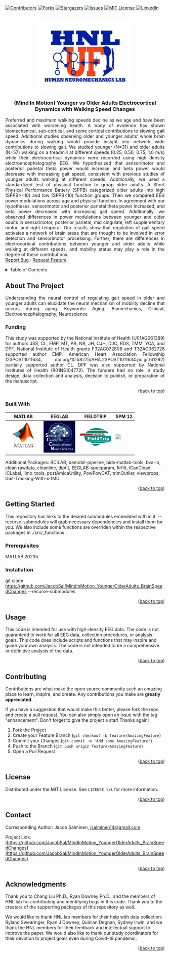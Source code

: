 <!-- Improved compatibility of back to top link: See: https://github.com/othneildrew/Best-README-Template/pull/73 -->
<link rel="stylesheet" type="text/css" href="styles.css" />
<a name="readme-top"></a>
<!--
*** Thanks for checking out the Best-README-Template. If you have a suggestion
*** that would make this better, please fork the repo and create a pull request
*** or simply open an issue with the tag "enhancement".
*** Don't forget to give the project a star!
*** Thanks again! Now go create something AMAZING! :D
-->

<!-- PROJECT SHIELDS -->
<!--
*** I'm using markdown "reference style" links for readability.
*** Reference links are enclosed in brackets [ ] instead of parentheses ( ).
*** See the bottom of this document for the declaration of the reference variables
*** for contributors-url, forks-url, etc. This is an optional, concise syntax you may use.
*** https://www.markdownguide.org/basic-syntax/#reference-style-links
-->
[![Contributors][contributors-shield]][contributors-url]
[![Forks][forks-shield]][forks-url]
[![Stargazers][stars-shield]][stars-url]
[![Issues][issues-shield]][issues-url]
[![MIT License][license-shield]][license-url]
[![LinkedIn][linkedin-shield]][linkedin-url]

<!-- PROJECT LOGO -->
<br />
<div align="center">
  <a href="https://github.com/JacobSal/MindInMotion_YoungerOlderAdults_BrainSpeedChanges">
    <img src="images/hnl_logo.svg" alt="Logo" width = "300px">
  </a>
<h3 align="center">(Mind In Motion) Younger vs Older Adults Electrocortical Dynamics with Walking Speed Changes</h3>

  <p align="justify">
    Preferred and maximum walking speeds decline as we age and have been associated with worsening health. A body of evidence has shown biomechanical, sub-cortical, and some cortical contributions to slowing gait speed.  Additional studies observing older and younger adults’ whole brain dynamics during walking would provide insight into network wide contributions to slowing gait. We studied younger (N=31) and older adults (N=57) walking on a treadmill at different speeds (0.25, 0.50, 0.75, 1.0 m/s) while their electrocortical dynamics were recorded using high density electroencephalography EEG. We hypothesized  that sensorimotor and posterior parietal theta power would increase and beta power would decrease with increasing gait speed, consistent with previous studies of younger adults walking at different speeds. Additionally, we used a standardized test of physical function to group older adults. A Short Physical Performance Battery (SPPB)  categorized older adults into high (SPPB>=10) and low (SPPB<10) function groups.  Then we compared EEG power modulations across age and physical function. In agreement with our hypotheses, sensorimotor and posterior parietal theta power increased, and beta power decreased with increasing gait speed. Additionally, we observed differences in power modulations between younger and older adults in sensorimotor, posterior parietal, mid cingulate, left supplementary motor, and right temporal. Our results show that regulation of gait speed activates a network of brain areas that are thought to be involved in error detection and sensorimotor processing.   Further, there are differences in electrocortical contributions between younger and older adults while walking at different speeds, and mobility status may play a role in the degree of these contributions.
    <br />
    <a href="https://github.com/JacobSal/MindInMotion_YoungerOlderAdults_BrainSpeedChanges/issues">Report Bug</a>
    ·
    <a href="https://github.com/JacobSal/MindInMotion_YoungerOlderAdults_BrainSpeedChanges/issues">Request Feature</a>
  </p>
</div>



<!-- TABLE OF CONTENTS -->
<details>
  <summary>Table of Contents</summary>
  <ol>
    <li>
      <a href="#about-the-project">About The Project</a>
      <ul>
        <li><a href="#built-with">Built With</a></li>
      </ul>
    </li>
    <li>
      <a href="#getting-started">Getting Started</a>
      <ul>
        <li><a href="#prerequisites">Prerequisites</a></li>
        <li><a href="#installation">Installation</a></li>
      </ul>
    </li>
    <li><a href="#usage">Usage</a></li>
    <li><a href="#contributing">Contributing</a></li>
    <li><a href="#license">License</a></li>
    <li><a href="#contact">Contact</a></li>
    <li><a href="#acknowledgments">Acknowledgments</a></li>
  </ol>
</details>



<!-- ABOUT THE PROJECT -->
## About The Project
<p align="justify">
Understanding the neural control of regulating gait speed in older and younger adults can elucidate the neural mechanism of mobility decline that occurs during aging. Keywords: Aging, Biomechanics, Clinical, Electroencephalography, Neuroscience

### Funding
<p align="justify">
This study was supported by the National Institute of Health (U01AG061389) for authors JSS, CL, EMP, MT, AR, NR, JH, CJH, DJC, RDS, TMM, YCA, and DPF. National Institute of Health grants F32AG072808 and T32AG062728 supported author EMP. American Heart Association Fellowship (23POST1011634, doi.org/10.58275/AHA.23POST1011634.pc.gr.161292) partially supported author CL. DPF was also supported by National Institutes of Health (R01NS104772). The funders had no role in study design, data collection and analysis, decision to publish, or preparation of the manuscript.
</p>

<p align="right">(<a href="#readme-top">back to top</a>)</p>

### Built With
| MATLAB | EEGLAB | FIELDTRIP | SPM 12 |
| ------ | ------ | --------- | ------ |
| <a href="https://www.mathworks.com/products/matlab.html?style=for-the-badge" target="_blank" rel="noopener noreferrer"><img src="/images/matlab_logo.png" width="100px"> </a> | <a href="https://eeglab.org/#The_EEGLAB_Tutorial_Outline" target="_blank" rel="noopener noreferrer"> <img src="/images/eeglab_logo.svg" width="100px"></a> | <a href="https://www.fieldtriptoolbox.org/" target="_blank" rel="noopener noreferrer"> <img src="/images/fieldtrip_logo.png" width="100px"> </a> | <a href="https://github.com/spm/" target="_blank" rel="noopener noreferrer"> <img src="https://avatars.githubusercontent.com/u/14014701?s=200&v=4?style=for-the-badge" width="100px"></a> |

<!--| [![matlab][matlab-badge]][matlab-url] | [![eeglab][eeglab-badge]][eeglab-url] | FieldTrip</br>[![fieldtrip][fieldtrip-badge]][fieldtrip-url] | [![spm][spm-badge]][spm-url] | -->

<!-- | <a href="https://www.mathworks.com/products/matlab.html?style=for-the-badge" target="_blank" rel="noopener noreferrer"><img src="/images/matlab_logo.png" width="50px"> </a> | <a href="https://eeglab.org/#The_EEGLAB_Tutorial_Outline" target="_blank" rel="noopener noreferrer"> <img src="/images/eeglab_logo.svg" width="50px"></a> | <a href="https://www.fieldtriptoolbox.org/" target="_blank" rel="noopener noreferrer"> <img src="/images/fieldtrip_logo.png" width="50px"> </a> | <a href="https://github.com/spm/" target="_blank" rel="noopener noreferrer"><img src="https://avatars.githubusercontent.com/u/14014701?s=200&v=4?style=for-the-badge" width="50px"></a> |
-->


Additional Packages: BCILAB, bemobil-pipeline, bids-matlab-tools, bva-io, clean rawdata, cleanline, dipfit, EEGLAB-specparam, firfilt, iCanClean, ICLabel, limo_tools, postAmicaUtility, PowPowCAT, trimOutlier, viewprops, Gait-Tracking-With-x-IMU

<p align="right">(<a href="#readme-top">back to top</a>)</p>

<!-- GETTING STARTED -->
## Getting Started
This repository has links to the desired submodules embedded with in it. --recurse-submodules will grab necessary dependencies and install them for you. We also include some functions are overriden within the respective packages in ./src/_functions . 

### Prerequisites
MATLAB 2023b

### Installation
git  clone https://github.com/JacobSal/MindInMotion_YoungerOlderAdults_BrainSpeedChanges --recurse-submodules

<p align="right">(<a href="#readme-top">back to top</a>)</p>

<!-- USAGE EXAMPLES -->
## Usage

This code is intended for use with high-density EEG data. The code is not guaranteed to work for all EEG data, collection procedures, or analysis goals. This code does include scripts and functions that may inspire and  guide your own analysis. The code is not intended to be a comprehensive or definitive analysis of the data. 

<p align="right">(<a href="#readme-top">back to top</a>)</p>

<!-- CONTRIBUTING -->
## Contributing

Contributions are what make the open source community such an amazing place to learn, inspire, and create. Any contributions you make are **greatly appreciated**.

If you have a suggestion that would make this better, please fork the repo and create a pull request. You can also simply open an issue with the tag "enhancement".
Don't forget to give the project a star! Thanks again!

1. Fork the Project
2. Create your Feature Branch (`git checkout -b feature/AmazingFeature`)
3. Commit your Changes (`git commit -m 'Add some AmazingFeature'`)
4. Push to the Branch (`git push origin feature/AmazingFeature`)
5. Open a Pull Request

<p align="right">(<a href="#readme-top">back to top</a>)</p>

<!-- LICENSE -->
## License

Distributed under the MIT License. See `LICENSE.txt` for more information.

<p align="right">(<a href="#readme-top">back to top</a>)</p>

<!-- CONTACT -->
## Contact

Corresponding Author: Jacob Salminen, jsalminen14@gmail.com

Project Link: [https://github.com/JacobSal/MindInMotion_YoungerOlderAdults_BrainSpeedChanges](https://github.com/JacobSal/MindInMotion_YoungerOlderAdults_BrainSpeedChanges)

<p align="right">(<a href="#readme-top">back to top</a>)</p>

<!-- ACKNOWLEDGMENTS -->
## Acknowledgments

Thank you to Chang Liu Ph.D., Ryan Downey Ph.D., and the members of HNL lab for contributing and identifying bugs in this code. Thank you to the creators of the supporting packages of this repository as well.

We would like to thank HNL lab members for their help with data collection: Ryland Swearinger, Ryan J Downey, Quinlan Degnan, Sydney Irwin, and we thank the HNL members for their feedback and intellectual support to improve the paper. We would also like to thank our study coordinators for their devotion to project goals even during Covid-19 pandemic.

<p align="right">(<a href="#readme-top">back to top</a>)</p>

<!-- MARKDOWN LINKS & IMAGES -->
<!-- https://www.markdownguide.org/basic-syntax/#reference-style-links -->
[contributors-shield]: https://img.shields.io/github/contributors/JacobSal/MindInMotion_YoungerOlderAdults_BrainSpeedChanges.svg?style=for-the-badge
[contributors-url]: https://github.com/JacobSal/MindInMotion_YoungerOlderAdults_BrainSpeedChanges/graphs/contributors
[forks-shield]: https://img.shields.io/github/forks/JacobSal/MindInMotion_YoungerOlderAdults_BrainSpeedChanges.svg?style=for-the-badge
[forks-url]: https://github.com/JacobSal/MindInMotion_YoungerOlderAdults_BrainSpeedChanges/network/members
[stars-shield]: https://img.shields.io/github/stars/JacobSal/MindInMotion_YoungerOlderAdults_BrainSpeedChanges.svg?style=for-the-badge
[stars-url]: https://github.com/JacobSal/MindInMotion_YoungerOlderAdults_BrainSpeedChanges/stargazers
[issues-shield]: https://img.shields.io/github/issues/JacobSal/MindInMotion_YoungerOlderAdults_BrainSpeedChanges.svg?style=for-the-badge
[issues-url]: https://github.com/JacobSal/MindInMotion_YoungerOlderAdults_BrainSpeedChanges/issues
[license-shield]: https://img.shields.io/github/license/JacobSal/MindInMotion_YoungerOlderAdults_BrainSpeedChanges.svg?style=for-the-badge
[license-url]: https://github.com/JacobSal/MindInMotion_YoungerOlderAdults_BrainSpeedChanges/blob/master/LICENSE.txt
[linkedin-shield]: https://img.shields.io/badge/-LinkedIn-black.svg?style=for-the-badge&logo=linkedin&colorB=555
[linkedin-url]: https://linkedin.com/in/jacob-salminen-124a50129
[matlab-badge]: ./images/matlab_logo.png
[matlab-url]: https://www.mathworks.com/products/matlab.html?style=for-the-badge
[eeglab-badge]: ./images/eeglab_logo.svg
[eeglab-url]: https://eeglab.org/#The_EEGLAB_Tutorial_Outline
[fieldtrip-badge]: ./images/fieldtrip_logo.png
[fieldtrip-url]: https://www.fieldtriptoolbox.org/
[spm-badge]: https://avatars.githubusercontent.com/u/14014701?s=200&v=4?style=for-the-badge
[spm-url]: https://github.com/spm/
[product-screenshot]: images/screenshot.png
